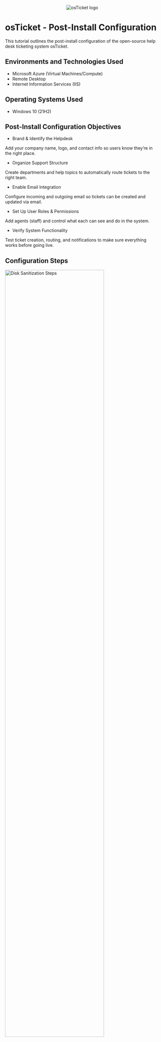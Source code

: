 <p align="center">
<img src="https://i.imgur.com/Clzj7Xs.png" alt="osTicket logo"/>
</p>

<h1>osTicket - Post-Install Configuration</h1>
This tutorial outlines the post-install configuration of the open-source help desk ticketing system osTicket.<br />




<h2>Environments and Technologies Used</h2>

- Microsoft Azure (Virtual Machines/Compute)
- Remote Desktop
- Internet Information Services (IIS)

<h2>Operating Systems Used </h2>

- Windows 10</b> (21H2)

<h2>Post-Install Configuration Objectives</h2>

- Brand & Identify the Helpdesk

Add your company name, logo, and contact info so users know they’re in the right place.

- Organize Support Structure

Create departments and help topics to automatically route tickets to the right team.

- Enable Email Integration

Configure incoming and outgoing email so tickets can be created and updated via email.

- Set Up User Roles & Permissions

Add agents (staff) and control what each can see and do in the system.

- Verify System Functionality

Test ticket creation, routing, and notifications to make sure everything works before going live.


<h2>Configuration Steps</h2>

<p>
<img src="https://i.imgur.com/giKSKIK.png" height="80%" width="80%" alt="Disk Sanitization Steps"/>
</p>
<p>
Step 1: Departments Configuration
Configure support structure by creating or managing departments within your helpdesk.
Example UI: Admin Panel → Agents → Departments/p>
<br />

<p>
<img src="https://i.imgur.com/TvZK9ME.png" height="80%" width="80%" alt="Disk Sanitization Steps"/>
</p>
<p>
Step 2: Add a New Agent
Invite staff members to manage tickets by adding them as agents, with custom permissions and departmental access.
Example UI: Admin Panel → Agents → Add New Agent</p>
<br />

<p>
<img src="https://i.imgur.com/QPtl81d.png" height="80%" width="80%" alt="Disk Sanitization Steps"/>
</p>
<p>
Step 3: Agents List Overview
View and manage all your agents from one dashboard, see usernames, assign roles or deactivate as needed.
Example UI: Admin Panel → Agents → Agents List</p>
<br />

